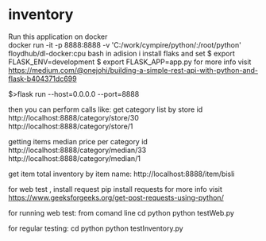 # inventory
Run this application on docker  
  docker run -it -p 8888:8888 -v 'C:/work/cympire/python/:/root/python' floydhub/dl-docker:cpu bash
  in adision i install flaks and set 
  $ export FLASK_ENV=development
  $ export FLASK_APP=app.py 
  for more info visit https://medium.com/@onejohi/building-a-simple-rest-api-with-python-and-flask-b404371dc699
  
  $>flask run --host=0.0.0.0 --port=8888
  
  then you can perform calls like:
  get category list by store id
  http://localhost:8888/category/store/30
  http://localhost:8888/category/store/1
  
  getting items median price per category id
  http://localhost:8888/category/median/33
  http://localhost:8888/category/median/1
  
  get item total inventory by item name:
  http://localhost:8888/item/bisli
  
  
  for web test , install request 
  pip install requests 
  for more info visit https://www.geeksforgeeks.org/get-post-requests-using-python/
  
  for running web test:
  from comand line 
  cd python
  python testWeb.py
  
  for regular testing:
  cd python 
  python testInventory.py
  
